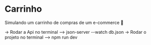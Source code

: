 # Carrinho

Simulando um carrinho de compras de um e-commerce 🛒

-> Rodar a Api no terminal --> json-server --watch db.json
-> Rodar o projeto no terminal --> npm run dev
